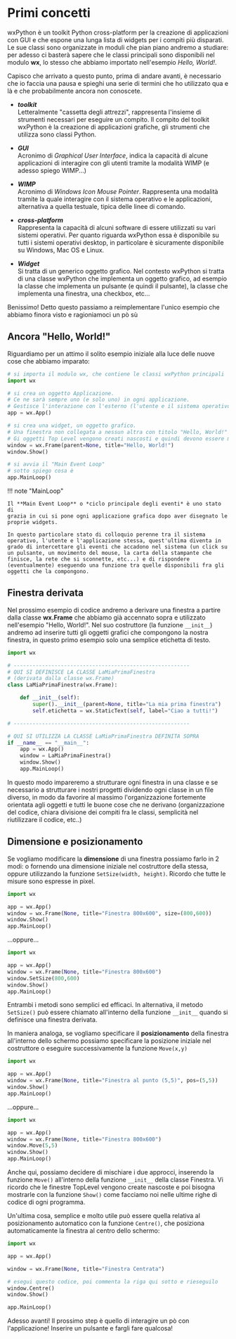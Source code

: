 # Primi concetti

wxPython è un toolkit Python cross-platform per la creazione di
applicazioni con GUI e che espone una lunga lista di widgets per i
compiti più disparati. Le sue classi sono organizzate in moduli che pian
piano andremo a studiare: per adesso ci basterà sapere che le classi
principali sono disponibili nel modulo **wx**, lo stesso che abbiamo
importato nell'esempio *Hello, World!*.

Capisco che arrivato a questo punto, prima di andare avanti, è
necessario che io faccia una pausa e spieghi una serie di termini che ho
utilizzato qua e là e che probabilmente ancora non conoscete.

* ***toolkit*** <br>
  Letteralmente "cassetta degli attrezzi", rappresenta l'insieme di strumenti necessari per eseguire un compito. 
  Il compito del toolkit wxPython è la creazione di applicazioni grafiche, gli strumenti che utilizza sono classi Python.

* ***GUI*** <br>
  Acronimo di *Graphical User Interface*, indica la capacità di alcune applicazioni di interagire con gli utenti 
  tramite la modalità WIMP (e adesso spiego WIMP...)

* ***WIMP*** <br>
  Acronimo di *Windows Icon Mouse Pointer*. Rappresenta una modalità tramite la quale interagire con il sistema operativo 
  e le applicazioni, alternativa a quella testuale, tipica delle linee di comando.

* ***cross-platform*** <br>
  Rappresenta la capacità di alcuni software di essere utilizzati su vari sistemi operativi. 
  Per quanto riguarda wxPython essa è disponibile su tutti i sistemi operativi desktop, in particolare è sicuramente 
  disponibile su Windows, Mac OS e Linux.

* ***Widget*** <br>
  Si tratta di un generico oggetto grafico. Nel contesto wxPython si tratta di una classe wxPython che implementa 
  un oggetto grafico, ad esempio la classe che implementa un pulsante (e quindi il pulsante), la classe che implementa una finestra, 
  una checkbox, etc...

Benissimo! Detto questo passiamo a reimplementare l'unico esempio che
abbiamo finora visto e ragioniamoci un pò sù


<!-- ####################################################################################### -->
## Ancora "Hello, World!"

Riguardiamo per un attimo il solito esempio iniziale alla luce delle
nuove cose che abbiamo imparato:

``` python
# si importa il modulo wx, che contiene le classi wxPython principali
import wx

# si crea un oggetto Applicazione.
# Ce ne sarà sempre uno (e solo uno) in ogni applicazione.
# Gestisce l'interazione con l'esterno (l'utente e il sistema operativo)
app = wx.App()

# si crea una widget, un oggetto grafico. 
# Una finestra non collegata a nessun altra con titolo "Hello, World!"
# Gi oggetti Top Level vengono creati nascosti e quindi devono essere mostrati
window = wx.Frame(parent=None, title="Hello, World!")
window.Show()

# si avvia il "Main Event Loop"
# sotto spiego cosa è
app.MainLoop()
```

!!! note "MainLoop"

    Il **Main Event Loop** o *ciclo principale degli eventi* è uno stato di
    grazia in cui si pone ogni applicazione grafica dopo aver disegnato le
    proprie widgets.

    In questo particolare stato di colloquio perenne tra il sistema
    operativo, l'utente e l'applicazione stessa, quest'ultima diventa in
    grado di intercettare gli eventi che accadono nel sistema (un click su
    un pulsante, un movimento del mouse, la carta della stampante che
    finisce, la rete che si sconnette, etc...) e di rispondere
    (eventualmente) eseguendo una funzione tra quelle disponibili fra gli
    oggetti che la compongono.


<!-- ####################################################################################### -->
## Finestra derivata

Nel prossimo esempio di codice andremo a derivare una finestra a partire
dalla classe **wx.Frame** che abbiamo già accennato sopra e utilizzato
nell'esempio "Hello, World!". Nel suo costruttore (la funzione `__init__`) andremo ad inserire tutti gli oggetti
grafici che compongono la nostra finestra, in questo primo esempio solo
una semplice etichetta di testo.

``` python
import wx

# --------------------------------------------------------
# QUI SI DEFINISCE LA CLASSE LaMiaPrimaFinestra
# (derivata dalla classe wx.Frame)
class LaMiaPrimaFinestra(wx.Frame):

    def __init__(self):
        super().__init__(parent=None, title="La mia prima finestra")
        self.etichetta = wx.StaticText(self, label="Ciao a tutti!")

# --------------------------------------------------------

# QUI SI UTILIZZA LA CLASSE LaMiaPrimaFinestra DEFINITA SOPRA
if __name__ == "__main__":
    app = wx.App()
    window = LaMiaPrimaFinestra()
    window.Show()
    app.MainLoop()
```

In questo modo impareremo a strutturare ogni finestra in una classe e se
necessario a strutturare i nostri progetti dividendo ogni classe in un
file diverso, in modo da favorire al massimo l'organizzazione
fortemente orientata agli oggetti e tutti le buone cose che ne derivano
(organizzazione del codice, chiara divisione dei compiti fra le classi,
semplicità nel riutilizzare il codice, etc..)


<!-- ####################################################################################### -->
## Dimensione e posizionamento


Se vogliamo modificare la **dimensione** di una finestra possiamo farlo
in 2 modi: o fornendo una dimensione iniziale nel costruttore della
stessa, oppure utilizzando la funzione `SetSize(width, height)`. Ricordo che tutte le misure sono espresse in
pixel.

``` python
import wx

app = wx.App()   
window = wx.Frame(None, title="Finestra 800x600", size=(800,600))
window.Show()
app.MainLoop()
```

...oppure...

``` python
import wx

app = wx.App()   
window = wx.Frame(None, title="Finestra 800x600")
window.SetSize(800,600)
window.Show()
app.MainLoop()
```

Entrambi i metodi sono semplici ed efficaci. In alternativa, il metodo `SetSize()` può essere chiamato all'interno della funzione
`__init__` quando si definisce una finestra derivata.

In maniera analoga, se vogliamo specificare il **posizionamento** della
finestra all'interno dello schermo possiamo specificare la posizione
iniziale nel costruttore o eseguire successivamente la funzione `Move(x,y)`

``` python
import wx

app = wx.App()   
window = wx.Frame(None, title="Finestra al punto (5,5)", pos=(5,5))
window.Show()
app.MainLoop()
```

...oppure...

``` python
import wx

app = wx.App()   
window = wx.Frame(None, title="Finestra 800x600")
window.Move(5,5)
window.Show()
app.MainLoop()
```

Anche qui, possiamo decidere di mischiare i due approcci, inserendo la
funzione `Move()` all'interno della funzione `__init__` della classe Finestra. Vi ricordo che le
finestre TopLevel vengono create nascoste e poi bisogna mostrarle con la
funzione `Show()` come facciamo noi nelle ultime righe di
codice di ogni programma.

Un'ultima cosa, semplice e molto utile può essere quella relativa al
posizionamento automatico con la funzione `Centre()`, che
posiziona automaticamente la finestra al centro dello schermo:

``` python
import wx

app = wx.App()

window = wx.Frame(None, title="Finestra Centrata")

# esegui questo codice, poi commenta la riga qui sotto e rieseguilo
window.Centre()
window.Show()

app.MainLoop()
```

Adesso avanti! Il prossimo step è quello di interagire un pò con l'applicazione! 
Inserire un pulsante e fargli fare qualcosa!

<br>
<br>
<br>


